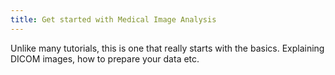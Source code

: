 ```yaml
---
title: Get started with Medical Image Analysis
---
```


Unlike many tutorials, this is one that really starts with the basics.
Explaining DICOM images, how to prepare your data etc.
